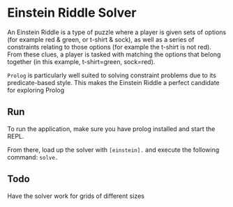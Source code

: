 # Einstein Riddle Solver

An Einstein Riddle is a type of puzzle where a player is given sets of options (for example red & green, or t-shirt & 
sock), as well as a series of constraints relating to those options (for example the t-shirt is not red). From these 
clues, a player is tasked with matching the options that belong together (in this example, t-shirt=green, sock=red).

`Prolog` is particularly well suited to solving constraint problems due to its predicate-based style. This makes the 
Einstein Riddle a perfect candidate for exploring Prolog

## Run
To run the application, make sure you have prolog installed and start the REPL.

From there, load up the solver with `[einstein].` and execute the following command: `solve.`

## Todo
Have the solver work for grids of different sizes